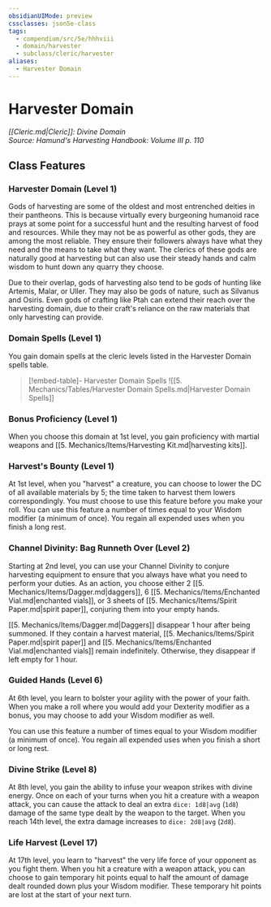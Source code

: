 ```yaml
---
obsidianUIMode: preview
cssclasses: json5e-class
tags:
  - compendium/src/5e/hhhviii
  - domain/harvester
  - subclass/cleric/harvester
aliases:
  - Harvester Domain
---
```

# Harvester Domain
*[[Cleric.md\|Cleric]]: Divine Domain*  
*Source: Hamund's Harvesting Handbook: Volume III p. 110*  


## Class Features

### Harvester Domain (Level 1)

Gods of harvesting are some of the oldest and most entrenched deities in their pantheons. This is because virtually every burgeoning humanoid race prays at some point for a successful hunt and the resulting harvest of food and resources. While they may not be as powerful as other gods, they are among the most reliable. They ensure their followers always have what they need and the means to take what they want. The clerics of these gods are naturally good at harvesting but can also use their steady hands and calm wisdom to hunt down any quarry they choose.

Due to their overlap, gods of harvesting also tend to be gods of hunting like Artemis, Malar, or Uller. They may also be gods of nature, such as Silvanus and Osiris. Even gods of crafting like Ptah can extend their reach over the harvesting domain, due to their craft's reliance on the raw materials that only harvesting can provide.

### Domain Spells (Level 1)

You gain domain spells at the cleric levels listed in the Harvester Domain spells table.

> [!embed-table]- Harvester Domain Spells
> ![[5. Mechanics/Tables/Harvester Domain Spells.md\|Harvester Domain Spells]]

### Bonus Proficiency (Level 1)

When you choose this domain at 1st level, you gain proficiency with martial weapons and [[5. Mechanics/Items/Harvesting Kit.md\|harvesting kits]].

### Harvest's Bounty (Level 1)

At 1st level, when you "harvest" a creature, you can choose to lower the DC of all available materials by 5; the time taken to harvest them lowers correspondingly. You must choose to use this feature before you make your roll. You can use this feature a number of times equal to your Wisdom modifier (a minimum of once). You regain all expended uses when you finish a long rest.

### Channel Divinity: Bag Runneth Over (Level 2)

Starting at 2nd level, you can use your Channel Divinity to conjure harvesting equipment to ensure that you always have what you need to perform your duties. As an action, you choose either 2 [[5. Mechanics/Items/Dagger.md\|daggers]], 6 [[5. Mechanics/Items/Enchanted Vial.md\|enchanted vials]], or 3 sheets of [[5. Mechanics/Items/Spirit Paper.md\|spirit paper]], conjuring them into your empty hands.

[[5. Mechanics/Items/Dagger.md\|Daggers]] disappear 1 hour after being summoned. If they contain a harvest material, [[5. Mechanics/Items/Spirit Paper.md\|spirit paper]] and [[5. Mechanics/Items/Enchanted Vial.md\|enchanted vials]] remain indefinitely. Otherwise, they disappear if left empty for 1 hour.

### Guided Hands (Level 6)

At 6th level, you learn to bolster your agility with the power of your faith. When you make a roll where you would add your Dexterity modifier as a bonus, you may choose to add your Wisdom modifier as well.

You can use this feature a number of times equal to your Wisdom modifier (a minimum of once). You regain all expended uses when you finish a short or long rest.

### Divine Strike (Level 8)

At 8th level, you gain the ability to infuse your weapon strikes with divine energy. Once on each of your turns when you hit a creature with a weapon attack, you can cause the attack to deal an extra `dice: 1d8|avg` (`1d8`) damage of the same type dealt by the weapon to the target. When you reach 14th level, the extra damage increases to `dice: 2d8|avg` (`2d8`).

### Life Harvest (Level 17)

At 17th level, you learn to "harvest" the very life force of your opponent as you fight them. When you hit a creature with a weapon attack, you can choose to gain temporary hit points equal to half the amount of damage dealt rounded down plus your Wisdom modifier. These temporary hit points are lost at the start of your next turn.
